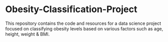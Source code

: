 # Obesity-Classification-Project
This repository contains the code and resources for a data science project focused on classifying obesity levels based on various factors such as age, height, weight & BMI.
